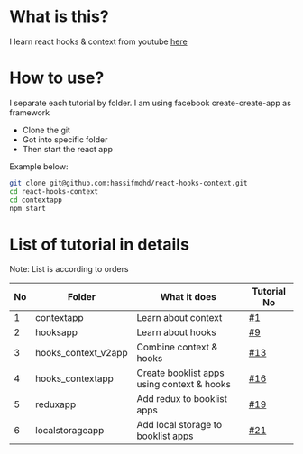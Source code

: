 # What is this?

I learn react hooks & context from youtube [here](https://www.youtube.com/watch?v=uXWycyeTeCs&list=PL4cUxeGkcC9hNokByJilPg5g9m2APUePI&index=19)

# How to use?

I separate each tutorial by folder. I am using facebook create-create-app as framework

- Clone the git
- Got into specific folder
- Then start the react app

Example below:

```bash
git clone git@github.com:hassifmohd/react-hooks-context.git
cd react-hooks-context
cd contextapp
npm start
```

# List of tutorial in details

Note: List is according to orders

No | Folder              | What it does                               | Tutorial No
-- | ------------------- | ------------------------------------------ | ---------------------------------------------------------------------------------------------------
1  | contextapp          | Learn about context                        | [#1](https://www.youtube.com/watch?v=6RhOzQciVwI&list=PL4cUxeGkcC9hNokByJilPg5g9m2APUePI&index=1)   |
2  | hooksapp            | Learn about hooks                          | [#9](https://www.youtube.com/watch?v=JgYRBCRHfHE&list=PL4cUxeGkcC9hNokByJilPg5g9m2APUePI&index=9)   |
3  | hooks_context_v2app | Combine context & hooks                    | [#13](https://www.youtube.com/watch?v=7LIGIN6_R_s&list=PL4cUxeGkcC9hNokByJilPg5g9m2APUePI&index=13) |
4  | hooks_contextapp    | Create booklist apps using context & hooks | [#16](https://www.youtube.com/watch?v=v1s_rbZbqQI&list=PL4cUxeGkcC9hNokByJilPg5g9m2APUePI&index=16) |
5  | reduxapp            | Add redux to booklist apps                 | [#19](https://www.youtube.com/watch?v=uXWycyeTeCs&list=PL4cUxeGkcC9hNokByJilPg5g9m2APUePI&index=19) |
6  | localstorageapp     | Add local storage to booklist apps         | [#21](https://www.youtube.com/watch?v=SOnMln3W0U8&list=PL4cUxeGkcC9hNokByJilPg5g9m2APUePI&index=21) |
